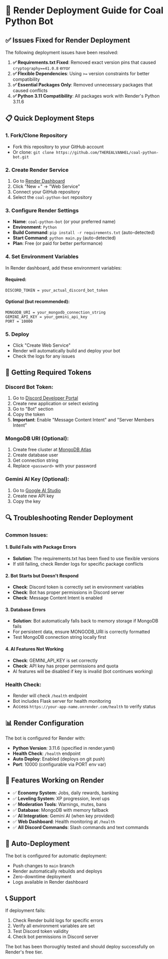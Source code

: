 # 🚀 Render Deployment Guide for Coal Python Bot

## ✅ Issues Fixed for Render Deployment

The following deployment issues have been resolved:

1. **✅ Requirements.txt Fixed**: Removed exact version pins that caused `cryptography==41.0.8` error
2. **✅ Flexible Dependencies**: Using `>=` version constraints for better compatibility
3. **✅ Essential Packages Only**: Removed unnecessary packages that caused conflicts
4. **✅ Python 3.11 Compatibility**: All packages work with Render's Python 3.11.6

## 📋 Quick Deployment Steps

### 1. Fork/Clone Repository
- Fork this repository to your GitHub account
- Or clone: `git clone https://github.com/THEREALVANHEL/coal-python-bot.git`

### 2. Create Render Service
1. Go to [Render Dashboard](https://dashboard.render.com/)
2. Click "New +" → "Web Service"
3. Connect your GitHub repository
4. Select the `coal-python-bot` repository

### 3. Configure Render Settings
- **Name**: `coal-python-bot` (or your preferred name)
- **Environment**: `Python`
- **Build Command**: `pip install -r requirements.txt` (auto-detected)
- **Start Command**: `python main.py` (auto-detected)
- **Plan**: Free (or paid for better performance)

### 4. Set Environment Variables
In Render dashboard, add these environment variables:

#### Required:
```
DISCORD_TOKEN = your_actual_discord_bot_token
```

#### Optional (but recommended):
```
MONGODB_URI = your_mongodb_connection_string
GEMINI_API_KEY = your_gemini_api_key
PORT = 10000
```

### 5. Deploy
- Click "Create Web Service"
- Render will automatically build and deploy your bot
- Check the logs for any issues

## 🔧 Getting Required Tokens

### Discord Bot Token:
1. Go to [Discord Developer Portal](https://discord.com/developers/applications)
2. Create new application or select existing
3. Go to "Bot" section
4. Copy the token
5. **Important**: Enable "Message Content Intent" and "Server Members Intent"

### MongoDB URI (Optional):
1. Create free cluster at [MongoDB Atlas](https://cloud.mongodb.com/)
2. Create database user
3. Get connection string
4. Replace `<password>` with your password

### Gemini AI Key (Optional):
1. Go to [Google AI Studio](https://makersuite.google.com/app/apikey)
2. Create new API key
3. Copy the key

## 🔍 Troubleshooting Render Deployment

### Common Issues:

#### 1. Build Fails with Package Errors
- **Solution**: The requirements.txt has been fixed to use flexible versions
- If still failing, check Render logs for specific package conflicts

#### 2. Bot Starts but Doesn't Respond
- **Check**: Discord token is correctly set in environment variables
- **Check**: Bot has proper permissions in Discord server
- **Check**: Message Content Intent is enabled

#### 3. Database Errors
- **Solution**: Bot automatically falls back to memory storage if MongoDB fails
- For persistent data, ensure MONGODB_URI is correctly formatted
- Test MongoDB connection string locally first

#### 4. AI Features Not Working
- **Check**: GEMINI_API_KEY is set correctly
- **Check**: API key has proper permissions and quota
- AI features will be disabled if key is invalid (bot continues working)

### Health Check:
- Render will check `/health` endpoint
- Bot includes Flask server for health monitoring
- Access `https://your-app-name.onrender.com/health` to verify status

## 📊 Render Configuration

The bot is configured for Render with:
- **Python Version**: 3.11.6 (specified in render.yaml)
- **Health Check**: `/health` endpoint
- **Auto Deploy**: Enabled (deploys on git push)
- **Port**: 10000 (configurable via PORT env var)

## 🎯 Features Working on Render

- ✅ **Economy System**: Jobs, daily rewards, banking
- ✅ **Leveling System**: XP progression, level ups  
- ✅ **Moderation Tools**: Warnings, mutes, bans
- ✅ **Database**: MongoDB with memory fallback
- ✅ **AI Integration**: Gemini AI (when key provided)
- ✅ **Web Dashboard**: Health monitoring at `/health`
- ✅ **All Discord Commands**: Slash commands and text commands

## 🔄 Auto-Deployment

The bot is configured for automatic deployment:
- Push changes to `main` branch
- Render automatically rebuilds and deploys
- Zero-downtime deployment
- Logs available in Render dashboard

## 📞 Support

If deployment fails:
1. Check Render build logs for specific errors
2. Verify all environment variables are set
3. Test Discord token validity
4. Check bot permissions in Discord server

The bot has been thoroughly tested and should deploy successfully on Render's free tier.